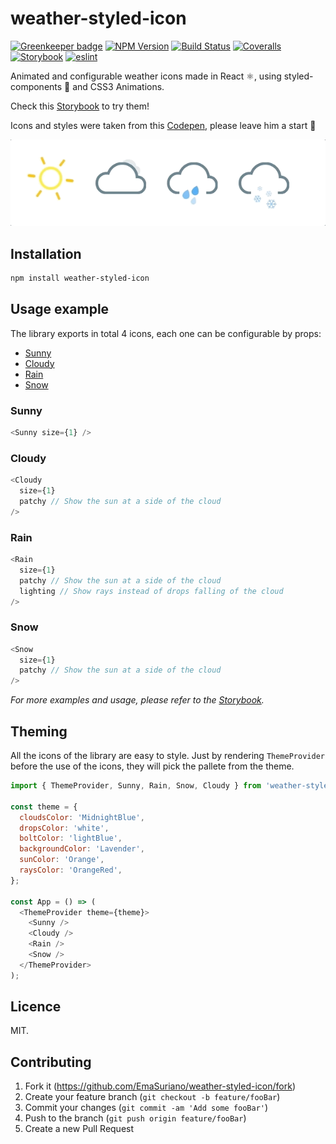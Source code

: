# weather-styled-icon

[![Greenkeeper badge][greenkeeper-image]](https://greenkeeper.io/)
[![NPM Version][npm-image]][npm-url]
[![Build Status][travis-image]][travis-url]
[![Coveralls][coverrals-image]][coverrals-url]
[![Storybook][storybook-image]][demo-link]
[![eslint](https://img.shields.io/badge/eslint-enabled-green.svg)](https://eslint.org/)

Animated and configurable weather icons made in React ⚛️, using styled-components 💅 and CSS3 Animations.

Check this [Storybook][demo-link] to try them!

Icons and styles were taken from this [Codepen](https://codepen.io/joshbader/pen/EjXgqr?q=weather&limit=all&type=type-pens), please leave him a start 🌟

![Weather styled Icon](docs/weather-styled-icon.gif)

## Installation

```sh
npm install weather-styled-icon
```

## Usage example

The library exports in total 4 icons, each one can be configurable by props:

- [Sunny](#sunny)
- [Cloudy](#cloudy)
- [Rain](#rain)
- [Snow](#snow)

### Sunny

```javascript
<Sunny size={1} />
```

### Cloudy

```javascript
<Cloudy
  size={1}
  patchy // Show the sun at a side of the cloud
/>
```

### Rain

```javascript
<Rain
  size={1}
  patchy // Show the sun at a side of the cloud
  lighting // Show rays instead of drops falling of the cloud
/>
```

### Snow

```javascript
<Snow
  size={1}
  patchy // Show the sun at a side of the cloud
/>
```

_For more examples and usage, please refer to the [Storybook][demo-link]._

## Theming

All the icons of the library are easy to style. Just by rendering `ThemeProvider` before the use of the icons, they will pick the pallete from the theme.

```javascript
import { ThemeProvider, Sunny, Rain, Snow, Cloudy } from 'weather-styled-icons';

const theme = {
  cloudsColor: 'MidnightBlue',
  dropsColor: 'white',
  boltColor: 'lightBlue',
  backgroundColor: 'Lavender',
  sunColor: 'Orange',
  raysColor: 'OrangeRed',
};

const App = () => (
  <ThemeProvider theme={theme}>
    <Sunny />
    <Cloudy />
    <Rain />
    <Snow />
  </ThemeProvider>
);
```

## Licence

MIT.

## Contributing

1. Fork it (<https://github.com/EmaSuriano/weather-styled-icon/fork>)
2. Create your feature branch (`git checkout -b feature/fooBar`)
3. Commit your changes (`git commit -am 'Add some fooBar'`)
4. Push to the branch (`git push origin feature/fooBar`)
5. Create a new Pull Request

<!-- Markdown link & img dfn's -->

[greenkeeper-image]: https://badges.greenkeeper.io/EmaSuriano/weather-styled-icon.svg
[npm-image]: https://badge.fury.io/js/weather-styled-icon.svg
[npm-url]: https://www.npmjs.com/package/weather-styled-icon
[travis-image]: https://travis-ci.org/EmaSuriano/weather-styled-icon.svg?branch=master
[travis-url]: https://travis-ci.org/EmaSuriano/weather-styled-icon
[wiki]: https://github.com/yourname/yourproject/wiki
[storybook-image]: https://img.shields.io/badge/%F0%9F%93%93-Storybook-ff69b4.svg
[demo-link]: https://emasuriano.github.io/weather-styled-icon/?selectedKind=%40Welcome
[coverrals-image]: https://coveralls.io/repos/github/EmaSuriano/weather-styled-icon/badge.svg?branch=master
[coverrals-url]: https://coveralls.io/github/EmaSuriano/weather-styled-icon
